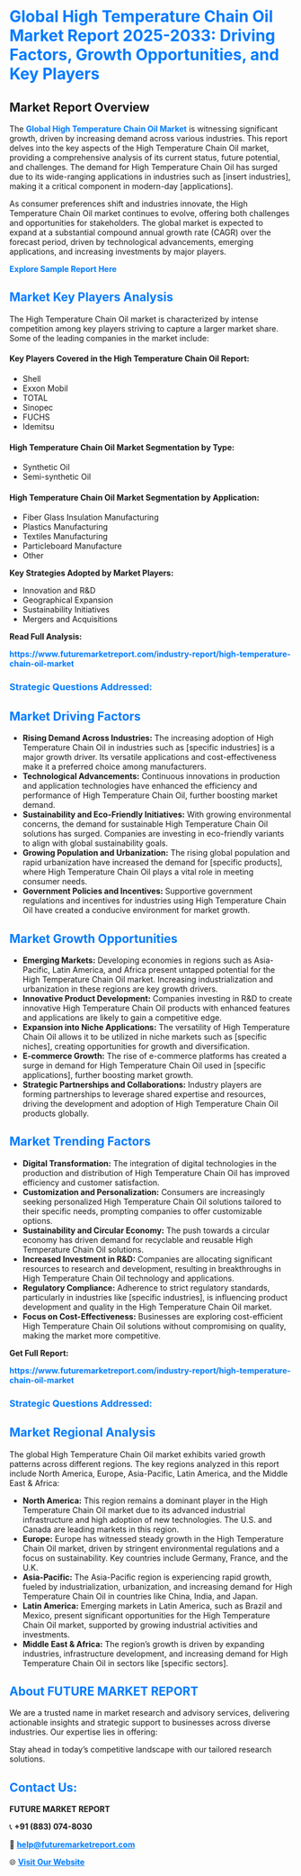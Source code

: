 <h1 style="color: #007BFF;">Global High Temperature Chain Oil Market Report 2025-2033: Driving Factors, Growth Opportunities, and Key Players</h1>

<section id="overview">
<h2>Market Report Overview</h2>
<p>The <a href="https://www.futuremarketreport.com/industry-report/high-temperature-chain-oil-market" style="color: #007BFF; text-decoration: none;"><strong>Global High Temperature Chain Oil Market</strong></a> is witnessing significant growth, driven by increasing demand across various industries. This report delves into the key aspects of the High Temperature Chain Oil market, providing a comprehensive analysis of its current status, future potential, and challenges. The demand for High Temperature Chain Oil has surged due to its wide-ranging applications in industries such as [insert industries], making it a critical component in modern-day [applications].</p>
<p>As consumer preferences shift and industries innovate, the High Temperature Chain Oil market continues to evolve, offering both challenges and opportunities for stakeholders. The global market is expected to expand at a substantial compound annual growth rate (CAGR) over the forecast period, driven by technological advancements, emerging applications, and increasing investments by major players.</p>
</section>

<section id="overview">
<p><a href="https://www.futuremarketreport.com/request-sample/reportId=61960" style="color: #007BFF; text-decoration: none;"><strong>Explore Sample Report Here</strong></a></p>
</section>

<section id="key-players">
<h2 style="color: #007BFF;">Market Key Players Analysis</h2>
<p>The High Temperature Chain Oil market is characterized by intense competition among key players striving to capture a larger market share. Some of the leading companies in the market include:</p>
<h4>Key Players Covered in the High Temperature Chain Oil Report:</h4>
<ul><li>Shell</li><li>Exxon Mobil</li><li>TOTAL</li><li>Sinopec</li><li>FUCHS</li><li>Idemitsu</li></ul>
<h4>High Temperature Chain Oil Market Segmentation by Type:</h4>
<ul><li>Synthetic Oil</li><li>Semi-synthetic Oil</li></ul>

<h4>High Temperature Chain Oil Market Segmentation by Application:</h4>
<ul><li>Fiber Glass Insulation Manufacturing</li><li>Plastics Manufacturing</li><li>Textiles Manufacturing</li><li>Particleboard Manufacture</li><li>Other</li></ul>
<p><strong>Key Strategies Adopted by Market Players:</strong></p>
<ul>
<li>Innovation and R&D</li>
<li>Geographical Expansion</li>
<li>Sustainability Initiatives</li>
<li>Mergers and Acquisitions</li>
</ul>
</section>

<section>
<p><strong>Read Full Analysis: </strong></p><a href="https://www.futuremarketreport.com/industry-report/high-temperature-chain-oil-market" style="color: #007BFF; text-decoration: none;"><strong>https://www.futuremarketreport.com/industry-report/high-temperature-chain-oil-market</strong></a>
<h3 style="color: #007BFF;">Strategic Questions Addressed:</h3>
</section>

<section id="driving-factors">
<h2 style="color: #007BFF;">Market Driving Factors</h2>
<ul>
<li><strong>Rising Demand Across Industries:</strong> The increasing adoption of High Temperature Chain Oil in industries such as [specific industries] is a major growth driver. Its versatile applications and cost-effectiveness make it a preferred choice among manufacturers.</li>
<li><strong>Technological Advancements:</strong> Continuous innovations in production and application technologies have enhanced the efficiency and performance of High Temperature Chain Oil, further boosting market demand.</li>
<li><strong>Sustainability and Eco-Friendly Initiatives:</strong> With growing environmental concerns, the demand for sustainable High Temperature Chain Oil solutions has surged. Companies are investing in eco-friendly variants to align with global sustainability goals.</li>
<li><strong>Growing Population and Urbanization:</strong> The rising global population and rapid urbanization have increased the demand for [specific products], where High Temperature Chain Oil plays a vital role in meeting consumer needs.</li>
<li><strong>Government Policies and Incentives:</strong> Supportive government regulations and incentives for industries using High Temperature Chain Oil have created a conducive environment for market growth.</li>
</ul>
</section>

<section id="growth-opportunities">
<h2 style="color: #007BFF;">Market Growth Opportunities</h2>
<ul>
<li><strong>Emerging Markets:</strong> Developing economies in regions such as Asia-Pacific, Latin America, and Africa present untapped potential for the High Temperature Chain Oil market. Increasing industrialization and urbanization in these regions are key growth drivers.</li>
<li><strong>Innovative Product Development:</strong> Companies investing in R&D to create innovative High Temperature Chain Oil products with enhanced features and applications are likely to gain a competitive edge.</li>
<li><strong>Expansion into Niche Applications:</strong> The versatility of High Temperature Chain Oil allows it to be utilized in niche markets such as [specific niches], creating opportunities for growth and diversification.</li>
<li><strong>E-commerce Growth:</strong> The rise of e-commerce platforms has created a surge in demand for High Temperature Chain Oil used in [specific applications], further boosting market growth.</li>
<li><strong>Strategic Partnerships and Collaborations:</strong> Industry players are forming partnerships to leverage shared expertise and resources, driving the development and adoption of High Temperature Chain Oil products globally.</li>
</ul>
</section>

<section id="trending-factors">
<h2 style="color: #007BFF;">Market Trending Factors</h2>
<ul>
<li><strong>Digital Transformation:</strong> The integration of digital technologies in the production and distribution of High Temperature Chain Oil has improved efficiency and customer satisfaction.</li>
<li><strong>Customization and Personalization:</strong> Consumers are increasingly seeking personalized High Temperature Chain Oil solutions tailored to their specific needs, prompting companies to offer customizable options.</li>
<li><strong>Sustainability and Circular Economy:</strong> The push towards a circular economy has driven demand for recyclable and reusable High Temperature Chain Oil solutions.</li>
<li><strong>Increased Investment in R&D:</strong> Companies are allocating significant resources to research and development, resulting in breakthroughs in High Temperature Chain Oil technology and applications.</li>
<li><strong>Regulatory Compliance:</strong> Adherence to strict regulatory standards, particularly in industries like [specific industries], is influencing product development and quality in the High Temperature Chain Oil market.</li>
<li><strong>Focus on Cost-Effectiveness:</strong> Businesses are exploring cost-efficient High Temperature Chain Oil solutions without compromising on quality, making the market more competitive.</li>
</ul>
</section>

<section>
<p><strong>Get Full Report: </strong></p><a href="https://www.futuremarketreport.com/industry-report/high-temperature-chain-oil-market" style="color: #007BFF; text-decoration: none;"><strong>https://www.futuremarketreport.com/industry-report/high-temperature-chain-oil-market</strong></a>
<h3 style="color: #007BFF;">Strategic Questions Addressed:</h3>
</section>


<section id="regional-analysis">
<h2 style="color: #007BFF;">Market Regional Analysis</h2>
<p>The global High Temperature Chain Oil market exhibits varied growth patterns across different regions. The key regions analyzed in this report include North America, Europe, Asia-Pacific, Latin America, and the Middle East & Africa:</p>
<ul>
<li><strong>North America:</strong> This region remains a dominant player in the High Temperature Chain Oil market due to its advanced industrial infrastructure and high adoption of new technologies. The U.S. and Canada are leading markets in this region.</li>
<li><strong>Europe:</strong> Europe has witnessed steady growth in the High Temperature Chain Oil market, driven by stringent environmental regulations and a focus on sustainability. Key countries include Germany, France, and the U.K.</li>
<li><strong>Asia-Pacific:</strong> The Asia-Pacific region is experiencing rapid growth, fueled by industrialization, urbanization, and increasing demand for High Temperature Chain Oil in countries like China, India, and Japan.</li>
<li><strong>Latin America:</strong> Emerging markets in Latin America, such as Brazil and Mexico, present significant opportunities for the High Temperature Chain Oil market, supported by growing industrial activities and investments.</li>
<li><strong>Middle East & Africa:</strong> The region’s growth is driven by expanding industries, infrastructure development, and increasing demand for High Temperature Chain Oil in sectors like [specific sectors].</li>
</ul>
</section>

<footer>
<h2 style="color: #007BFF;">About FUTURE MARKET REPORT</h2>
<p>We are a trusted name in market research and advisory services, delivering actionable insights and strategic support to businesses across diverse industries. Our expertise lies in offering:</p>

<p>Stay ahead in today’s competitive landscape with our tailored research solutions.</p>

<h2 style="color: #007BFF;">Contact Us:</h2>
<p><strong>FUTURE MARKET REPORT</strong></p>
<p>📞 <strong>+91 (883) 074-8030</strong></p>
<p>📧 <strong><a href="mailto:help@futuremarketreport.com" style="color: #007BFF;">help@futuremarketreport.com</a></strong></p>
<p>🌐 <strong><a href="https://www.futuremarketreport.com/" style="color: #007BFF;">Visit Our Website</a></strong></p>
</footer>